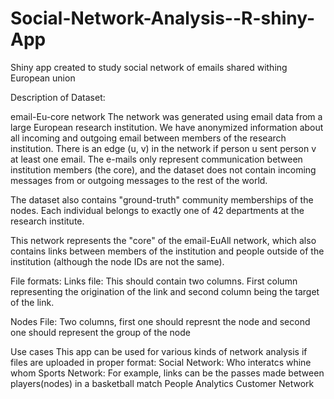 # Social-Network-Analysis--R-shiny-App


Shiny app created to study social network of emails shared withing European union

Description of Dataset:

email-Eu-core network The network was generated using email data from a large European research institution. We have anonymized information about all incoming and outgoing email between members of the research institution. There is an edge (u, v) in the network if person u sent person v at least one email. The e-mails only represent communication between institution members (the core), and the dataset does not contain incoming messages from or outgoing messages to the rest of the world.

The dataset also contains "ground-truth" community memberships of the nodes. Each individual belongs to exactly one of 42 departments at the research institute.

This network represents the "core" of the email-EuAll network, which also contains links between members of the institution and people outside of the institution (although the node IDs are not the same).

File formats:
Links file: This should contain two columns. First column representing the origination of the link and second column being the target of the link.

Nodes File: Two columns, first one should represnt the node and second one should represent the group of the node



Use cases
This app can be used for various kinds of network analysis if files are uploaded in proper format:
Social Network: Who interatcs whine whom
Sports Network: For example, links can be the passes made between players(nodes) in a basketball match
People Analytics
Customer Network

